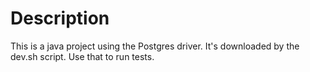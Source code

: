 # Description

This is a java project using the Postgres driver. It's downloaded by the dev.sh script. Use that to run tests.
